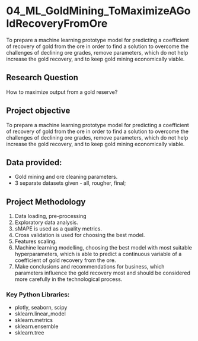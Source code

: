# 04_ML_GoldMining_ToMaximizeAGoldRecoveryFromOre
To prepare a machine learning prototype model for predicting a coefficient of recovery of gold from the ore in order to find a solution to overcome the challenges of declining ore grades, remove parameters, which do not help increase the gold recovery, and to keep gold mining economically viable.

## Research Question
How to maximize output from a gold reserve?

## Project objective
To prepare a machine learning prototype model for predicting a coefficient of recovery of gold from the ore in order to find a solution to overcome the challenges of declining ore grades, remove parameters, which do not help increase the gold recovery, and to keep gold mining economically viable.

## Data provided:
- Gold mining and ore cleaning parameters.
- 3 separate datasets given - all, rougher, final;

## Project Methodology
1. Data loading, pre-processing
2. Exploratory data analysis.
3. sMAPE is used as a quality metrics.
4. Cross validation is used for choosing the best model.
5. Features scaling.
6. Machine learning modelling, choosing the best model with most suitable hyperparameters, which is able to predict a continuous variable of a coefficient of gold recovery from the ore.
7. Make conclusions and recommendations for business, which parameters influence the gold recovery most and should be considered more carefully in the technological process.

### Key Python Libraries: 
- plotly, seaborn, scipy
- sklearn.linear_model
- sklearn.metrics
- sklearn.ensemble
- sklearn.tree



